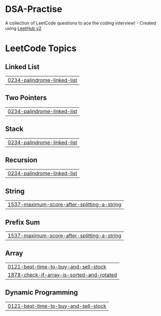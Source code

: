 # DSA-Practise
A collection of LeetCode questions to ace the coding interview! - Created using [LeetHub v2](https://github.com/arunbhardwaj/LeetHub-2.0)

<!---LeetCode Topics Start-->
# LeetCode Topics
## Linked List
|  |
| ------- |
| [0234-palindrome-linked-list](https://github.com/manish511-github/DSA-Practise/tree/master/0234-palindrome-linked-list) |
## Two Pointers
|  |
| ------- |
| [0234-palindrome-linked-list](https://github.com/manish511-github/DSA-Practise/tree/master/0234-palindrome-linked-list) |
## Stack
|  |
| ------- |
| [0234-palindrome-linked-list](https://github.com/manish511-github/DSA-Practise/tree/master/0234-palindrome-linked-list) |
## Recursion
|  |
| ------- |
| [0234-palindrome-linked-list](https://github.com/manish511-github/DSA-Practise/tree/master/0234-palindrome-linked-list) |
## String
|  |
| ------- |
| [1537-maximum-score-after-splitting-a-string](https://github.com/manish511-github/DSA-Practise/tree/master/1537-maximum-score-after-splitting-a-string) |
## Prefix Sum
|  |
| ------- |
| [1537-maximum-score-after-splitting-a-string](https://github.com/manish511-github/DSA-Practise/tree/master/1537-maximum-score-after-splitting-a-string) |
## Array
|  |
| ------- |
| [0121-best-time-to-buy-and-sell-stock](https://github.com/manish511-github/DSA-Practise/tree/master/0121-best-time-to-buy-and-sell-stock) |
| [1878-check-if-array-is-sorted-and-rotated](https://github.com/manish511-github/DSA-Practise/tree/master/1878-check-if-array-is-sorted-and-rotated) |
## Dynamic Programming
|  |
| ------- |
| [0121-best-time-to-buy-and-sell-stock](https://github.com/manish511-github/DSA-Practise/tree/master/0121-best-time-to-buy-and-sell-stock) |
<!---LeetCode Topics End-->